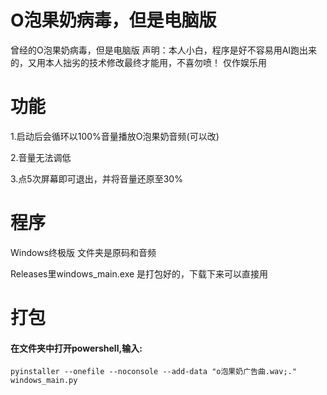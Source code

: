 # O泡果奶病毒，但是电脑版
曾经的O泡果奶病毒，但是电脑版
声明：本人小白，程序是好不容易用AI跑出来的，又用本人拙劣的技术修改最终才能用，不喜勿喷！
仅作娱乐用
# 功能
1.启动后会循环以100%音量播放O泡果奶音频(可以改)

2.音量无法调低

3.点5次屏幕即可退出，并将音量还原至30%
# 程序
Windows终极版 文件夹是原码和音频

Releases里windows_main.exe 是打包好的，下载下来可以直接用
# 打包
#### 在文件夹中打开powershell,输入:
```
pyinstaller --onefile --noconsole --add-data "o泡果奶广告曲.wav;." windows_main.py
```

